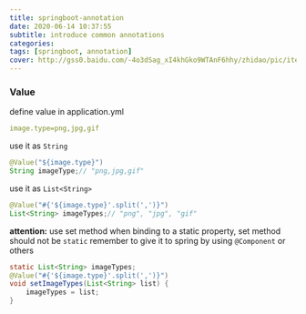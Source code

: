 ```yaml
---
title: springboot-annotation
date: 2020-06-14 10:37:55
subtitle: introduce common annotations
categories:
tags: [springboot, annotation]
cover: http://gss0.baidu.com/-4o3dSag_xI4khGko9WTAnF6hhy/zhidao/pic/item/a2cc7cd98d1001e9e5c2b685b00e7bec55e797ba.jpg
---
```


### Value
define value in application.yml
```yaml
image.type=png,jpg,gif
```
use it as `String`
```java
@Value("${image.type}")
String imageType;// "png,jpg,gif"
```
use it as `List<String>`
```java
@Value("#{'${image.type}'.split(',')}")
List<String> imageTypes;// "png", "jpg", "gif"
```
**attention:** use set method when binding to a static property, set method should not be `static`
remember to give it to spring by using `@Component` or others
```java
static List<String> imageTypes;
@Value("#{'${image.type}'.split(',')}")
void setImageTypes(List<String> list) {
    imageTypes = list;
}
```

